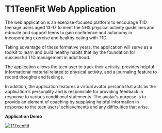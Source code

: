 # T1TeenFit Web Application
The web application is an exercise-focused platform to encourage T1D teenage users aged 13-17 to meet the NHS physical activity guidelines and educate and support teens to gain confidence and autonomy in incorporating exercise and healthy eating with T1D.

Taking advantage of these formative years, the application will serve as a toolkit to learn and build healthy habits that lay the foundation for successful T1D management in adulthood.

The application allows the teen user to track their activity, provides helpful informational material related to physical activity, and a journaling feature to record thoughts and feelings.

In addition, the application features a virtual avatar persona that acts as the application's personality and is responsible for providing feedback in response to various conditional statements. The avatar's purpose is to provide an element of coaching by supplying helpful information in response to the teen users' achievements and any difficulties that arise.

<strong>Application Demo</strong>

[![T1TeenFit](https://img.freepik.com/free-vector/set-young-women-spending-time-together_52683-22058.jpg?w=740&t=st=1681688826~exp=1681689426~hmac=ed7bd390c439dabba05bbc54f75c5321ddd71cc90d18285dbddec80cc15da5a8)](https://www.dropbox.com/s/s1ov2jdsh0d8p90/WebApp.mp4?dl=0)


